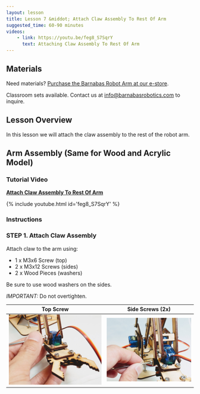 ```yaml
---
layout: lesson
title: Lesson 7 &middot; Attach Claw Assembly To Rest Of Arm
suggested_time: 60-90 minutes
videos:
    - link: https://youtu.be/feg8_S7SqrY
      text: Attaching Claw Assembly To Rest Of Arm
---
```




## Materials

Need materials?  [Purchase the Barnabas Robot Arm at our e-store](https://shop.barnabasrobotics.com/collections/classroom-robotics-kits/products/barnabas-arduino-compatible-robot-arm-kit-with-joystick-control-ages-11).  

Classroom sets available.  Contact us at info@barnabasrobotics.com to inquire. 

## Lesson Overview

In this lesson we will attach the claw assembly to the rest of the robot arm.

## Arm Assembly (Same for Wood and Acrylic Model)

### Tutorial Video

**<u>Attach Claw Assembly To Rest Of Arm</u>**

{% include youtube.html id='feg8_S7SqrY' %}


### Instructions

### STEP 1. Attach Claw Assembly

Attach claw to the arm using:

- 1 x M3x6 Screw (top)
- 2 x M3x12 Screws (sides)
- 2 x Wood Pieces (washers)

Be sure to use wood washers on the sides.  

*IMPORTANT:* Do not overtighten. 

|                          Top Screw                           |                       Side Screws (2x)                       |
| :----------------------------------------------------------: | :----------------------------------------------------------: |
| <u><img src="claw (1).jpg" style="zoom:57%;" class="image center" /></u> | <u><img src="claw (2).jpg" style="zoom:50%;" class="image center" /></u> |





